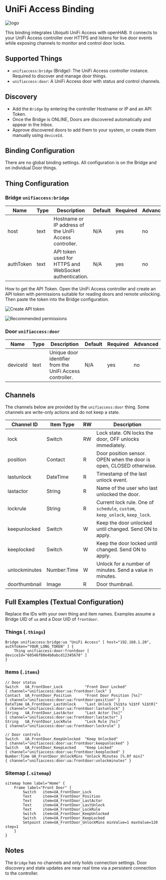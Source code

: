 # UniFi Access Binding

![logo](doc/logo.png)

This binding integrates Ubiquiti UniFi Access with openHAB.
It connects to your UniFi Access controller over HTTPS and listens for live door events while exposing channels to monitor and control door locks.

## Supported Things

- `unifiaccess:bridge` (Bridge): The UniFi Access controller instance.
  Required to discover and manage door things.
- `unifiaccess:door`: A UniFi Access door with status and control channels.

## Discovery

- Add the `Bridge` by entering the controller Hostname or IP and an API Token.
- Once the Bridge is ONLINE, Doors are discovered automatically and appear in the Inbox.
- Approve discovered doors to add them to your system, or create them manually using `deviceId`.

## Binding Configuration

There are no global binding settings.
All configuration is on the Bridge and on individual Door things.

## Thing Configuration

### Bridge `unifiaccess:bridge`

| Name | Type | Description | Default | Required | Advanced |
|------|------|-------------|---------|----------|----------|
| host | text | Hostname or IP address of the UniFi Access controller. | N/A | yes | no |
| authToken | text | API token used for HTTPS and WebSocket authentication. | N/A | yes | no |

How to get the API Token.
Open the UniFi Access controller and create an API token with permissions suitable for reading doors and remote unlocking.
Then paste the token into the Bridge configuration.

![Create API token](doc/token.png)

![Recommended permissions](doc/permissions.png)

### Door `unifiaccess:door`

| Name | Type | Description | Default | Required | Advanced |
|------|------|-------------|---------|----------|----------|
| deviceId | text | Unique door identifier from the UniFi Access controller. | N/A | yes | no |

## Channels

The channels below are provided by the `unifiaccess:door` thing.
Some channels are write-only actions and do not keep a state.

| Channel ID | Item Type | RW | Description |
|------------|-----------|----|-------------|
| lock | Switch | RW | Lock state. ON locks the door, OFF unlocks immediately. |
| position | Contact | R | Door position sensor. OPEN when the door is open, CLOSED otherwise. |
| lastunlock | DateTime | R | Timestamp of the last unlock event. |
| lastactor | String | R | Name of the user who last unlocked the door. |
| lockrule | String | R | Current lock rule. One of `schedule`, `custom`, `keep_unlock`, `keep_lock`. |
| keepunlocked | Switch | W | Keep the door unlocked until changed. Send ON to apply. |
| keeplocked | Switch | W | Keep the door locked until changed. Send ON to apply. |
| unlockminutes | Number:Time | W | Unlock for a number of minutes. Send a value in minutes. |
| doorthumbnail | Image | R | Door thumbnail. |

## Full Examples (Textual Configuration)

Replace the IDs with your own thing and item names.
Examples assume a Bridge UID of `ua` and a Door UID of `frontdoor`.

### Things (`.things`)

```
Bridge unifiaccess:bridge:ua "UniFi Access" [ host="192.168.1.20", authToken="YOUR_LONG_TOKEN" ] {
    Thing unifiaccess:door:frontdoor [ deviceId="60546f80e4b0abcd12345678" ]
}
```

### Items (`.items`)

```
// Door status
Switch   UA_FrontDoor_Lock          "Front Door Locked"                   { channel="unifiaccess:door:ua:frontdoor:lock" }
Contact  UA_FrontDoor_Position      "Front Door Position [%s]"            { channel="unifiaccess:door:ua:frontdoor:position" }
DateTime UA_FrontDoor_LastUnlock    "Last Unlock [%1$ta %1$tF %1$tR]"     { channel="unifiaccess:door:ua:frontdoor:lastunlock" }
String   UA_FrontDoor_LastActor     "Last Actor [%s]"                     { channel="unifiaccess:door:ua:frontdoor:lastactor" }
String   UA_FrontDoor_LockRule      "Lock Rule [%s]"                      { channel="unifiaccess:door:ua:frontdoor:lockrule" }

// Door controls
Switch   UA_FrontDoor_KeepUnlocked  "Keep Unlocked"                       { channel="unifiaccess:door:ua:frontdoor:keepunlocked" }
Switch   UA_FrontDoor_KeepLocked    "Keep Locked"                         { channel="unifiaccess:door:ua:frontdoor:keeplocked" }
Number:Time UA_FrontDoor_UnlockMins "Unlock Minutes [%.0f min]"           { channel="unifiaccess:door:ua:frontdoor:unlockminutes" }
```

### Sitemap (`.sitemap`)

```
sitemap home label="Home" {
    Frame label="Front Door" {
        Switch   item=UA_FrontDoor_Lock
        Text     item=UA_FrontDoor_Position
        Text     item=UA_FrontDoor_LastActor
        Text     item=UA_FrontDoor_LastUnlock
        Text     item=UA_FrontDoor_LockRule
        Switch   item=UA_FrontDoor_KeepUnlocked
        Switch   item=UA_FrontDoor_KeepLocked
        Setpoint item=UA_FrontDoor_UnlockMins minValue=1 maxValue=120 step=1
    }
}
```

## Notes

The `Bridge` has no channels and only holds connection settings.
Door discovery and state updates are near real time via a persistent connection to the controller.
